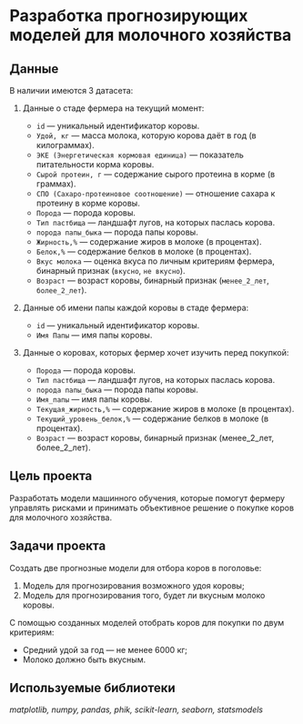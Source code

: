 # Разработка прогнозирующих моделей для молочного хозяйства


## Данные

В наличии имеются 3 датасета:
1. Данные о стаде фермера на текущий момент: 
    - `id` — уникальный идентификатор коровы.
    - `Удой, кг` — масса молока, которую корова даёт в год (в килограммах).
    - `ЭКЕ (Энергетическая кормовая единица)` — показатель питательности корма коровы.
    - `Сырой протеин, г` — содержание сырого протеина в корме (в граммах).
    - `СПО (Сахаро-протеиновое соотношение)` — отношение сахара к протеину в корме коровы.
    - `Порода` — порода коровы.
    - `Тип пастбища` — ландшафт лугов, на которых паслась корова.
    - `порода папы_быка` — порода папы коровы.
    - `Жирность,%` — содержание жиров в молоке (в процентах).
    - `Белок,%` — содержание белков в молоке (в процентах).
    - `Вкус молока` — оценка вкуса по личным критериям фермера, бинарный признак (`вкусно`, `не вкусно`).
    - `Возраст` — возраст коровы, бинарный признак (`менее_2_лет`, `более_2_лет`).

2. Данные об имени папы каждой коровы в стаде фермера: 
    - `id` — уникальный идентификатор коровы.
    - `Имя Папы` — имя папы коровы.

3. Данные о коровах, которых фермер хочет изучить перед покупкой: 
    - `Порода` — порода коровы.
    - `Тип пастбища` — ландшафт лугов, на которых паслась корова.
    - `порода папы_быка` — порода папы коровы.
    - `Имя_папы` — имя папы коровы.
    - `Текущая_жирность,%` — содержание жиров в молоке (в процентах).
    - `Текущий_уровень_белок,%` — содержание белков в молоке (в процентах).
    - `Возраст` — возраст коровы, бинарный признак (менее_2_лет, более_2_лет).


## Цель проекта

Разработать модели машинного обучения, которые помогут фермеру управлять рисками и принимать объективное решение о покупке коров для молочного хозяйства.


## Задачи проекта

Создать две прогнозные модели для отбора коров в поголовье:
1. Модель для прогнозирования возможного удоя коровы;
2. Модель для прогнозирования того, будет ли вкусным молоко коровы.

С помощью созданных моделей отобрать коров для покупки по двум критериям:
- Средний удой за год — не менее 6000 кг;
- Молоко должно быть вкусным.


## Используемые библиотеки
*matplotlib, numpy, pandas, phik, scikit-learn, seaborn, statsmodels*

